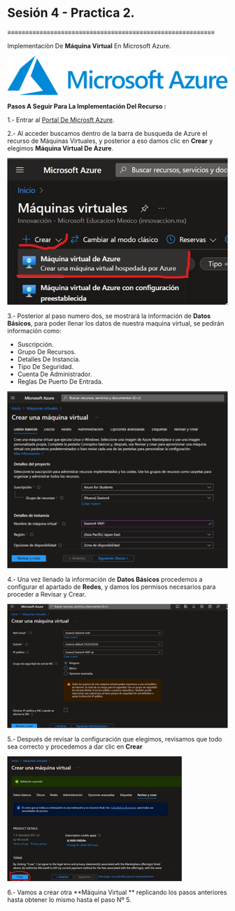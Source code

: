 # Sesión  4 - Practica 2.
≡≡≡≡≡≡≡≡≡≡≡≡≡≡≡≡≡≡≡≡≡≡≡≡≡≡≡≡≡≡≡≡≡≡≡≡≡≡≡≡≡≡≡≡≡≡≡≡≡≡≡≡≡≡≡≡≡≡

Implementaciòn De  **Máquina Virtual** En Microsoft Azure. 

![Logo De Microsft Azure](https://github.com/Alejandro-190107/Microsoft-Azure-Practices/blob/main/Creation-Machine-Virtual/img/logo-MA.png)

**Pasos A Seguir Para La Implementación Del Recurso :**

1.- Entrar al [Portal De Microsft Azure](https://portal.azure.com).

2.- Al acceder buscamos dentro de la barra de busqueda de Azure el recurso de Máquinas Virtuales, y posterior a eso damos clic en **Crear** y elegimos **Máquina Virtual De Azure**.

![Img 1](https://github.com/Alejandro-190107/Microsoft-Azure-Practices/blob/main/Creation-Machine-Virtual/img/1.jpg)

3.- Posterior al paso numero dos, se mostrará la información de **Datos Básicos**, para poder llenar los datos de nuestra maquina virtual, se pedirán información como: 

- Suscripción.
- Grupo De Recursos.
- Detalles De Instancia.
- Tipo De Seguridad.
- Cuenta De Administrador.
- Reglas De Puerto De Entrada.

![Img 2](https://github.com/Alejandro-190107/Microsoft-Azure-Practices/blob/main/Creation-Machine-Virtual/img/2.png)

4.- Una vez llenado la información de **Datos Básicos** procedemos a configurar el apartado de **Redes**, y damos los permisos necesarios para proceder a Revisar y Crear.

![Img 3](https://github.com/Alejandro-190107/Microsoft-Azure-Practices/blob/main/Creation-Machine-Virtual/img/3.png)

5.- Después de revisar la configuración que elegimos, revisamos que todo sea correcto y procedemos a dar clic en **Crear** 

![Img 4](https://github.com/Alejandro-190107/Microsoft-Azure-Practices/blob/main/Creation-Machine-Virtual/img/4.jpg)

6.- Vamos a crear otra **Máquina Virtual ** replicando los pasos anteriores hasta obtener lo mismo hasta el paso Nº 5.

